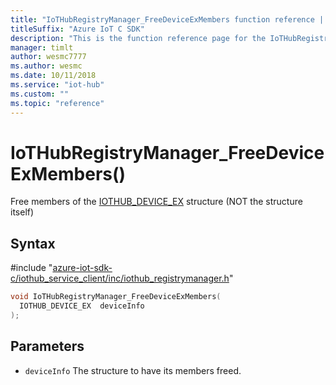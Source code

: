 ```yaml
---                             
title: "IoTHubRegistryManager_FreeDeviceExMembers function reference | Microsoft Docs" 
titleSuffix: "Azure IoT C SDK"            
description: "This is the function reference page for the IoTHubRegistryManager_FreeDeviceExMembers() function in the Azure IoT C SDK. This SDK is used with Azure IoT Hub and Azure IoT Hub Device Provisioning Service"            
manager: timlt                 
author: wesmc7777              
ms.author: wesmc               
ms.date: 10/11/2018                    
ms.service: "iot-hub"             
ms.custom: ""                
ms.topic: "reference"        
---                            
```


# IoTHubRegistryManager_FreeDeviceExMembers()

Free members of the [IOTHUB_DEVICE_EX](../iothub-registrymanager-h.md#iothub_device_ex) structure (NOT the structure itself)

## Syntax

\#include "[azure-iot-sdk-c/iothub_service_client/inc/iothub_registrymanager.h](../iothub-registrymanager-h.md)"  
```C
void IoTHubRegistryManager_FreeDeviceExMembers(
  IOTHUB_DEVICE_EX  deviceInfo
);
```

## Parameters
* `deviceInfo` The structure to have its members freed.

